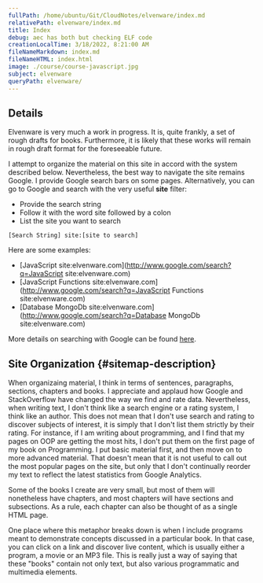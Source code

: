 ```yaml
---
fullPath: /home/ubuntu/Git/CloudNotes/elvenware/index.md
relativePath: elvenware/index.md
title: Index
debug: aec has both but checking ELF code
creationLocalTime: 3/18/2022, 8:21:00 AM
fileNameMarkdown: index.md
fileNameHTML: index.html
image: ./course/course-javascript.jpg
subject: elvenware
queryPath: elvenware/
---
```


<!-- toc -->
<!-- tocstop -->

## Details

Elvenware is very much a work in progress. It is, quite frankly, a set of
rough drafts for books. Furthermore, it is likely that these works will
remain in rough draft format for the foreseeable future.

I attempt to organize the material on this site in accord with the system
described below. Nevertheless, the best way to navigate the site remains 
Google. I provide Google search bars on some pages. Alternatively, you can go to
Google and search with the very useful **site** filter:

* Provide the search string
* Follow it with the word site followed by a colon
* List the site you want to search

```
[Search String] site:[site to search] 
```

Here are some examples:

* [JavaScript site:elvenware.com](http://www.google.com/search?q=JavaScript site:elvenware.com)
* [JavaScript Functions site:elvenware.com](http://www.google.com/search?q=JavaScript Functions site:elvenware.com)
* [Database MongoDb site:elvenware.com](http://www.google.com/search?q=Database MongoDb site:elvenware.com)

More details on searching with Google can be found [here][browser].

[browser]: http://www.elvenware.com/charlie/development/cloud/Browsers.html

## Site Organization {#sitemap-description}

When organizaing material, I think in terms of sentences, paragraphs,
sections, chapters and books. I appreciate and applaud how Google and
StackOverflow have changed the way we find and rate data. Nevertheless, when
writing text, I don't think like a search engine or a rating system, I think
like an author. This does not mean that I don't use search and rating to
discover subjects of interest, it is simply that I don't list them strictly
by their rating. For instance, if I am writing about programming, and I find
that my pages on OOP are getting the most hits, I don't put them on the first
page of my book on Programming. I put basic material first, and then move on
to more advanced material. That doesn't mean that it is not useful to call out
the most popular pages on the site, but only that I don't continually reorder
my text to reflect the latest statistics from Google Analytics.

Some of the books I create are very small, but most of them will nonetheless 
have chapters, and most chapters will have sections and subsections. As a 
rule, each chapter can also be thought of as a single HTML page.

One place where this metaphor breaks down is when I include programs
meant to demonstrate concepts discussed in a particular book. In that case,
you can click on a link and discover live content, which is usually either a 
program, a movie or an MP3 file. This is really just a way of saying that
these "books" contain not only text, but also various programmatic and 
multimedia elements.
